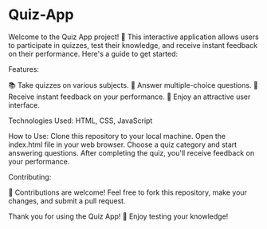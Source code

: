 # Quiz-App
Welcome to the Quiz App project! 🎉 This interactive application allows users to participate in quizzes, test their knowledge, and receive instant feedback on their performance. Here's a guide to get started:

Features:

📚 Take quizzes on various subjects.
🧠 Answer multiple-choice questions.
📝 Receive instant feedback on your performance.
🎨 Enjoy an attractive user interface.

Technologies Used:
HTML,
CSS,
JavaScript

How to Use:
Clone this repository to your local machine.
Open the index.html file in your web browser.
Choose a quiz category and start answering questions.
After completing the quiz, you'll receive feedback on your performance.

Contributing:

🌟 Contributions are welcome! Feel free to fork this repository, make your changes, and submit a pull request.

Thank you for using the Quiz App! 🚀 Enjoy testing your knowledge!
